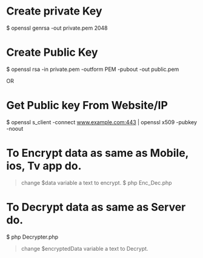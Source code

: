 # Create private Key
  $ openssl genrsa -out private.pem 2048

# Create Public Key
  $ openssl rsa -in private.pem -outform PEM -pubout -out public.pem

OR

# Get Public key From Website/IP
  $ openssl s_client -connect www.example.com:443 | openssl x509 -pubkey -noout

# To Encrypt data as same as Mobile, ios, Tv app do.
  > change $data variable a text to encrypt.
$ php Enc_Dec.php

# To Decrypt data as same as Server do.
$ php Decrypter.php 
  > change $encryptedData variable a text to Decrypt.




